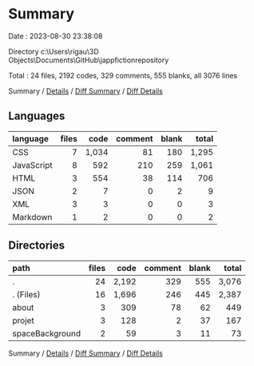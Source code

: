 # Summary

Date : 2023-08-30 23:38:08

Directory c:\\Users\\rigau\\3D Objects\\Documents\\GitHub\\jappfictionrepository

Total : 24 files,  2192 codes, 329 comments, 555 blanks, all 3076 lines

Summary / [Details](details.md) / [Diff Summary](diff.md) / [Diff Details](diff-details.md)

## Languages
| language | files | code | comment | blank | total |
| :--- | ---: | ---: | ---: | ---: | ---: |
| CSS | 7 | 1,034 | 81 | 180 | 1,295 |
| JavaScript | 8 | 592 | 210 | 259 | 1,061 |
| HTML | 3 | 554 | 38 | 114 | 706 |
| JSON | 2 | 7 | 0 | 2 | 9 |
| XML | 3 | 3 | 0 | 0 | 3 |
| Markdown | 1 | 2 | 0 | 0 | 2 |

## Directories
| path | files | code | comment | blank | total |
| :--- | ---: | ---: | ---: | ---: | ---: |
| . | 24 | 2,192 | 329 | 555 | 3,076 |
| . (Files) | 16 | 1,696 | 246 | 445 | 2,387 |
| about | 3 | 309 | 78 | 62 | 449 |
| projet | 3 | 128 | 2 | 37 | 167 |
| spaceBackground | 2 | 59 | 3 | 11 | 73 |

Summary / [Details](details.md) / [Diff Summary](diff.md) / [Diff Details](diff-details.md)